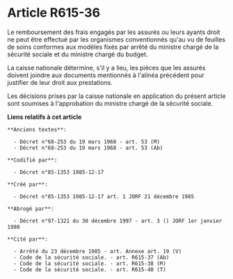 # Article R615-36

Le remboursement des frais engagés par les assurés ou leurs ayants droit ne peut être effectué par les organismes
conventionnés qu'au vu de feuilles de soins conformes aux modèles fixés par arrêté du ministre chargé de la sécurité sociale
et du ministre chargé du budget. 

La caisse nationale détermine, s'il y a lieu, les pièces que les assurés doivent joindre aux documents mentionnés à l'alinéa
précédent pour justifier de leur droit aux prestations. 

Les décisions prises par la caisse nationale en application du présent article sont soumises à l'approbation du ministre
chargé de la sécurité sociale.

**Liens relatifs à cet article**

	**Anciens textes**:

	  - Décret n°68-253 du 19 mars 1968 - art. 53 (M)
	  - Décret n°68-253 du 19 mars 1968 - art. 53 (Ab)

	**Codifié par**:

	  - Décret n°85-1353 1985-12-17

	**Créé par**:

	  - Décret n°85-1353 1985-12-17 art. 1 JORF 21 décembre 1985

	**Abrogé par**:

	  - Décret n°97-1321 du 30 décembre 1997 - art. 3 () JORF 1er janvier 1998

	**Cité par**:

	  - Arrêté du 23 décembre 1985 - art. Annexe art. 19 (V)
	  - Code de la sécurité sociale. - art. R615-37 (Ab)
	  - Code de la sécurité sociale. - art. R615-38 (M)
	  - Code de la sécurité sociale. - art. R615-40 (T)

